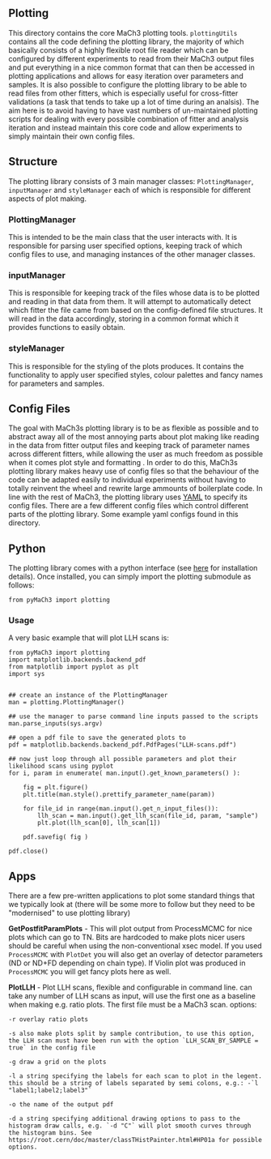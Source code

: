## Plotting

This directory contains the core MaCh3 plotting tools. `plottingUtils` contains all the code defining the plotting library, the majority of which basically consists of a highly flexible root file reader which can be configured by different experiments to read from their MaCh3 output files and put everything in a nice common format that can then be accessed in plotting applications and allows for easy iteration over parameters and samples. It is also possible to configure the plotting library to be able to read files from other fitters, which is especially useful for cross-fitter validations (a task that tends to take up a lot of time during an analsis). The aim here is to avoid having to have vast numbers of un-maintained plotting scripts for dealing with every possible combination of fitter and analysis iteration and instead maintain this core code and allow experiments to simply maintain their own config files.

## Structure

The plotting library consists of 3 main manager classes: `PlottingManager`, `inputManager` and `styleManager` each of which is responsible for different aspects of plot making.

### PlottingManager

This is intended to be the main class that the user interacts with. It is responsible for parsing user specified options, keeping track of which config files to use, and managing instances of the other manager classes.

### inputManager

This is responsible for keeping track of the files whose data is to be plotted and reading in that data from them. It will attempt to automatically detect which fitter the file came from based on the config-defined file structures. It will read in the data accordingly, storing in a common format which it provides functions to easily obtain.

### styleManager 

This is responsible for the styling of the plots produces. It contains the functionality to apply user specified styles, colour palettes and fancy names for parameters and samples.

## Config Files

The goal with MaCh3s plotting library is to be as flexible as possible and to abstract away all of the most annoying parts about plot making like reading in the data from fitter output files and keeping track of parameter names across different fitters, while allowing the user as much freedom as possible when it comes plot style and formatting . In order to do this, MaCh3s plotting library makes heavy use of config files so that the behaviour of the code can be adapted easily to individual experiments without having to totally reinvent the wheel and rewrite large ammounts of boilerplate code. In line with the rest of MaCh3, the plotting library uses [YAML](https://yaml.org/spec/1.2.2/) to specify its config files. There are a few different config files which control different parts of the plotting library. Some example yaml configs found in this directory.

## Python

The plotting library comes with a python interface (see [here](https://github.com/mach3-software/MaCh3/blob/develop/README.md#python) for installation details). Once installed, you can simply import the plotting submodule as follows:

```
from pyMaCh3 import plotting
```

### Usage

A very basic example that will plot LLH scans is:

```
from pyMaCh3 import plotting
import matplotlib.backends.backend_pdf
from matplotlib import pyplot as plt
import sys


## create an instance of the PlottingManager
man = plotting.PlottingManager()

## use the manager to parse command line inputs passed to the scripts
man.parse_inputs(sys.argv)

## open a pdf file to save the generated plots to 
pdf = matplotlib.backends.backend_pdf.PdfPages("LLH-scans.pdf")

## now just loop through all possible parameters and plot their likelihood scans using pyplot
for i, param in enumerate( man.input().get_known_parameters() ):
    
    fig = plt.figure()
    plt.title(man.style().prettify_parameter_name(param))

    for file_id in range(man.input().get_n_input_files()):
        llh_scan = man.input().get_llh_scan(file_id, param, "sample")
        plt.plot(llh_scan[0], llh_scan[1])
    
    pdf.savefig( fig )

pdf.close()
```

## Apps

There are a few pre-written applications to plot some standard things that we typically look at (there will be some more to follow but they need to be "modernised" to use plotting library)

**GetPostfitParamPlots** - This will plot output from ProcessMCMC for nice plots which can go to TN. Bits are hardcoded to make plots nicer users should be careful when using the non-conventional xsec model. If you used `ProcessMCMC` with `PlotDet` you will also get an overlay of detector parameters (ND or ND+FD depending on chain type). If Violin plot was produced in `ProcessMCMC` you will get fancy plots here as well.


**PlotLLH** - Plot LLH scans, flexible and configurable in command line. can take any number of LLH scans as input, will use the first one as a baseline when making e.g. ratio plots. The first file must be a MaCh3 scan.
options:

    -r overlay ratio plots

    -s also make plots split by sample contribution, to use this option, the LLH scan must have been run with the option `LLH_SCAN_BY_SAMPLE = true` in the config file

    -g draw a grid on the plots

    -l a string specifying the labels for each scan to plot in the legent. this should be a string of labels separated by semi colons, e.g.: -`l "label1;label2;label3"`

    -o the name of the output pdf

    -d a string specifying additional drawing options to pass to the histogram draw calls, e.g. `-d "C"` will plot smooth curves through the histogram bins. See https://root.cern/doc/master/classTHistPainter.html#HP01a for possible options.
